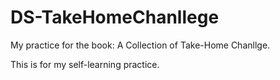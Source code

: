 # DS-TakeHomeChanllege
My practice for the book: A Collection of Take-Home Chanllge.

This is for my self-learning practice.
